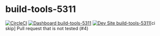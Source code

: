 # build-tools-5311

[![CircleCI](https://circleci.com/gh/pantheon-ci-bot/build-tools-5311.svg?style=shield)](https://circleci.com/gh/pantheon-ci-bot/build-tools-5311)
[![Dashboard build-tools-5311](https://img.shields.io/badge/dashboard-build_tools_5311-yellow.svg)](https://dashboard.pantheon.io/sites/15b8a51b-0c8a-4201-8875-67b435ddecf6#dev/code)
[![Dev Site build-tools-5311](https://img.shields.io/badge/site-build_tools_5311-blue.svg)](http://dev-build-tools-5311.pantheonsite.io/)[ci skip] Pull request that is not tested (#4)
